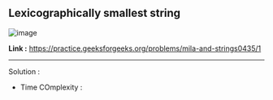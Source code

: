 ## Lexicographically smallest string

![image](https://user-images.githubusercontent.com/23376002/194379681-25384e61-0c84-44a2-8ccb-1f3337b1eba3.png)


**Link :** https://practice.geeksforgeeks.org/problems/mila-and-strings0435/1


--------------------------------------------------------------------------------------------------------------------------------------------------------


Solution :

- Time COmplexity :



